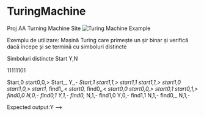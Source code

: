 # TuringMachine
Proj AA Turning Machine Site
![Turing Machine Example](Demo.gif)



Exemplu de utilizare:
Mașină Turing care primește un șir binar și verifică dacă începe și se termină cu simboluri distincte

Simboluri distincte
Start
Y,N

11111101

Start,0
start0,0,>
Start,_
Y,_,-
Start,1
start1,1,>
start1,1
start1,1,>
start1,0
start1,0,>
start1,_
find1,_,<
start0,_
find0,_,<
start0,0
start0,0,>
start0,1
start0,1,>
find0,0
N,0,-
find0,1
Y,1,-
find0,_
N,1,-
find1,0
Y,0,-
find1,1
N,1,-
find0,_
N,1,-

Expected output:Y -->
